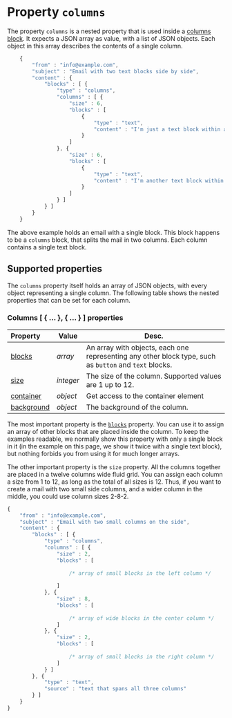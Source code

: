 # Property `columns`

The property `columns` is a nested property that is used inside a 
[columns block](../json/block-columns). It expects
a JSON array as value, with a list of JSON objects. Each object in this array 
describes the contents of a single column.

```javascript
    {
        "from" : "info@example.com",
        "subject" : "Email with two text blocks side by side",
        "content" : {
            "blocks" : [ {
                "type" : "columns",
                "columns" : [ {
                    "size" : 6,
                    "blocks" : [
                        {
                            "type" : "text",
                            "content" : "I'm just a text block within a column."
                        }
                    ]
                }, {
                    "size" : 6,
                    "blocks" : [
                        {
                            "type" : "text",
                            "content" : "I'm another text block within a column, I'm next to the other text block."
                        }
                    ]
                } ]
            } ]
        }
    }
```

The above example holds an email with a single block. This block happens to be a 
`columns` block, that splits the mail in two columns. Each column contains a single 
text block.

## Supported properties

The `columns` property itself holds an array of JSON objects, with every object 
representing a single column. The following table shows the nested properties 
that can be set for each column.

### Columns [ { ... }, { ... } ] properties

| Property | Value | Desc.                                                                                                                                                         |
|:---------|-------|---------------------------------------------------------------------------------------------------------------------------------------------------------------|
| [blocks](../json/property-blocks) | _array_ | An array with objects, each one representing any other block type, such as `button` and `text` blocks. |
| [size](../json/property-size) | _integer_ | The size of the column. Supported values are 1 up to 12.                                                 |
| [container](../json/property-container) | _object_ | Get access to the container element                                                             |
| [background](../json/property-background) | _object_ | The background of the column.                                                                 |

The most important property is the [`blocks`](../json/property-blocks)
property. You can use it to assign an array of other blocks that are placed inside 
the column. To keep the examples readable, we normally show this property with 
only a single block in it (in the example on this page, we show it twice with 
a single text block), but nothing forbids you from using it for much longer arrays.

The other important property is the `size` property. All the columns together
are placed in a twelve columns wide fluid grid. You can assign each column a size 
from 1 to 12, as long as the total of all sizes is 12. Thus, if you want to 
create a mail with two small side columns, and a wider column in the middle, you 
could use column sizes 2-8-2.

```javascript
{
    "from" : "info@example.com",
    "subject" : "Email with two small columns on the side",
    "content" : {
        "blocks" : [ {
            "type" : "columns",
            "columns" : [ {
                "size" : 2,
                "blocks" : [
                
                    /* array of small blocks in the left column */
                
                ]
            }, {
                "size" : 8,
                "blocks" : [
                
                    /* array of wide blocks in the center column */
                ]
            }, {
                "size" : 2,
                "blocks" : [
                
                    /* array of small blocks in the right column */
                ]
            } ]
        }, {
            "type" : "text",
            "source" : "text that spans all three columns"
        } ]
    }
}
```

